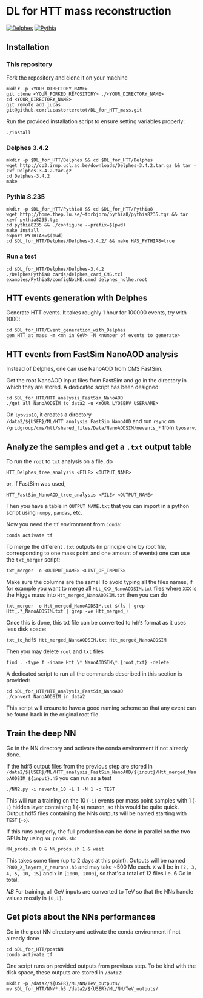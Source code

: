 # DL for HTT mass reconstruction

[![Delphes](https://img.shields.io/badge/Delphes-3.4.2-red.svg)](https://cp3.irmp.ucl.ac.be/projects/delphes)
[![Pythia](https://img.shields.io/badge/Pythia-8.235-blue.svg)](http://home.thep.lu.se/Pythia/)

## Installation

### This repository
Fork the repository and clone it on your machine
```
mkdir -p <YOUR_DIRECTORY_NAME>
git clone <YOUR_FORKED_REPOSITORY> ./<YOUR_DIRECTORY_NAME>
cd <YOUR_DIRECTORY_NAME>
git remote add lucas git@github.com:lucastorterotot/DL_for_HTT_mass.git
```
Run the provided installation script to ensure setting variables properly:
```
./install
```

### Delphes 3.4.2
```
mkdir -p $DL_for_HTT/Delphes && cd $DL_for_HTT/Delphes
wget http://cp3.irmp.ucl.ac.be/downloads/Delphes-3.4.2.tar.gz && tar -zxf Delphes-3.4.2.tar.gz
cd Delphes-3.4.2
make
```

### Pythia 8.235
```
mkdir -p $DL_for_HTT/Pythia8 && cd $DL_for_HTT/Pythia8
wget http://home.thep.lu.se/~torbjorn/pythia8/pythia8235.tgz && tar xzvf pythia8235.tgz
cd pythia8235 && ./configure --prefix=$(pwd)
make install
export PYTHIA8=$(pwd)
cd $DL_for_HTT/Delphes/Delphes-3.4.2/ && make HAS_PYTHIA8=true
```

### Run a test
```
cd $DL_for_HTT/Delphes/Delphes-3.4.2
./DelphesPythia8 cards/delphes_card_CMS.tcl examples/Pythia8/configNoLHE.cmnd delphes_nolhe.root
```

## HTT events generation with Delphes
Generate HTT events. It takes roughly 1 hour for 100000 events, try with 1000:
```
cd $DL_for_HTT/Event_generation_with_Delphes
gen_HTT_at_mass -m <mh in GeV> -N <number of events to generate>
```

## HTT events from FastSim NanoAOD analysis
Instead of Delphes, one can use NanoAOD from CMS FastSim.

Get the root NanoAOD input files from  FastSim and go in the directory in which they are stored. A dedicated script has been designed:
```
cd $DL_for_HTT/HTT_analysis_FastSim_NanoAOD
./get_all_NanoAODSIM_to_data2 -u <YOUR_LYOSERV_USERNAME>
```
On `lyovis10`, it creates a directory `/data2/${USER}/ML/HTT_analysis_FastSim_NanoAOD` and run `rsync` on `/gridgroup/cms/htt/shared_files/Data/NanoAODSIM/nevents_*` from `lyoserv`.

## Analyze the samples and get a `.txt` output table
To run the `root` to `txt` analysis on a file, do
```
HTT_Delphes_tree_analysis <FILE> <OUTPUT_NAME>
```
or, if FastSim was used,
```
HTT_FastSim_NanoAOD_tree_analysis <FILE> <OUTPUT_NAME>
```
Then you have a table in `OUTPUT_NAME.txt` that you can import in a python script using `numpy`, `pandas`, etc.

Now you need the `tf` environment from `conda`:
```
conda activate tf
```

To merge the different `.txt` outputs (in principle one by root file, corresponding to one mass point and one amount of events) one can use the `txt_merger` script:
```
txt_merger -o <OUTPUT_NAME> <LIST_OF_INPUTS>
```
Make sure the columns are the same! To avoid typing all the files names, if for example you want to merge all `Htt_XXX_NanoAODSIM.txt` files where `XXX` is the Higgs mass into `Htt_merged_NanoAODSIM.txt` then you can do
```
txt_merger -o Htt_merged_NanoAODSIM.txt $(ls | grep Htt_.*_NanoAODSIM.txt | grep -ve Htt_merged_)
```

Once this is done, this txt file can be converted to `hdf5` format as it uses less disk space:
```
txt_to_hdf5 Htt_merged_NanoAODSIM.txt Htt_merged_NanoAODSIM
```
Then you may delete `root` and `txt` files
```
find . -type f -iname Htt_\*_NanoAODSIM\*.{root,txt} -delete
```

A dedicated script to run all the commands described in this section is provided:
```
cd $DL_for_HTT/HTT_analysis_FastSim_NanoAOD
./convert_NanoAODSIM_in_data2
```
This script will ensure to have a good naming scheme so that any event can be found back in the original root file.

## Train the deep NN
Go in the NN directory and activate the conda environment if not already done.

If the hdf5 output files from the previous step are stored in `/data2/${USER}/ML/HTT_analysis_FastSim_NanoAOD/${input}/Htt_merged_NanoAODSIM_${input}.h5` you can run as a test
```
./NN2.py -i nevents_10 -L 1 -N 1 -o TEST
```
This will run a training on the 10 (`-i`) events per mass point samples with 1 (`-L`) hidden layer containing 1 (`-N`) neuron, so this would be quite quick.
Output hdf5 files containing the NNs outputs will be named starting with `TEST` (`-o`).

If this runs properly, the full production can be done in parallel on the two GPUs by using `NN_prods.sh`:
```
NN_prods.sh 0 & NN_prods.sh 1 & wait
```
This takes some time (up to 2 days at this point).
Outputs will be named `PROD_X_layers_Y_neurons.h5` and may take ~500 Mo each.
`X` will be in `[2, 3, 4, 5, 10, 15]` and `Y` in `[1000, 2000]`, so that's a total of 12 files i.e. 6 Go in total.

_NB_ For training, all GeV inputs are converted to TeV so that the NNs handle values mostly in `[0,1]`.

## Get plots about the NNs performances
Go in the post NN directory and activate the conda environment if not already done
```
cd $DL_for_HTT/postNN
conda activate tf
```
One script runs on provided outputs from previous step. To be kind with the disk space, these outputs are stored in `/data2`:
```
mkdir -p /data2/${USER}/ML/NN/TeV_outputs/
mv $DL_for_HTT/NN/*.h5 /data2/${USER}/ML/NN/TeV_outputs/